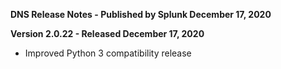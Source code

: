 **DNS Release Notes - Published by Splunk December 17, 2020**


**Version 2.0.22 - Released December 17, 2020**

* Improved Python 3 compatibility release
